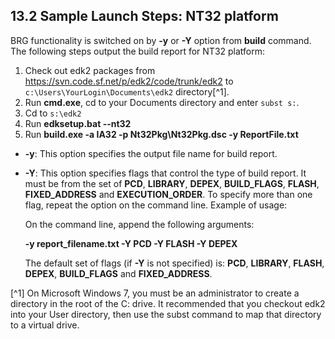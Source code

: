 <!--- @file
  13.2 Sample Launch Steps: NT32 platform

  Copyright (c) 2008-2017, Intel Corporation. All rights reserved.<BR>

  Redistribution and use in source (original document form) and 'compiled'
  forms (converted to PDF, epub, HTML and other formats) with or without
  modification, are permitted provided that the following conditions are met:

  1) Redistributions of source code (original document form) must retain the
     above copyright notice, this list of conditions and the following
     disclaimer as the first lines of this file unmodified.

  2) Redistributions in compiled form (transformed to other DTDs, converted to
     PDF, epub, HTML and other formats) must reproduce the above copyright
     notice, this list of conditions and the following disclaimer in the
     documentation and/or other materials provided with the distribution.

  THIS DOCUMENTATION IS PROVIDED BY TIANOCORE PROJECT "AS IS" AND ANY EXPRESS OR
  IMPLIED WARRANTIES, INCLUDING, BUT NOT LIMITED TO, THE IMPLIED WARRANTIES OF
  MERCHANTABILITY AND FITNESS FOR A PARTICULAR PURPOSE ARE DISCLAIMED. IN NO
  EVENT SHALL TIANOCORE PROJECT  BE LIABLE FOR ANY DIRECT, INDIRECT, INCIDENTAL,
  SPECIAL, EXEMPLARY, OR CONSEQUENTIAL DAMAGES (INCLUDING, BUT NOT LIMITED TO,
  PROCUREMENT OF SUBSTITUTE GOODS OR SERVICES; LOSS OF USE, DATA, OR PROFITS;
  OR BUSINESS INTERRUPTION) HOWEVER CAUSED AND ON ANY THEORY OF LIABILITY,
  WHETHER IN CONTRACT, STRICT LIABILITY, OR TORT (INCLUDING NEGLIGENCE OR
  OTHERWISE) ARISING IN ANY WAY OUT OF THE USE OF THIS DOCUMENTATION, EVEN IF
  ADVISED OF THE POSSIBILITY OF SUCH DAMAGE.

-->

## 13.2 Sample Launch Steps: NT32 platform

BRG functionality is switched on by **-y** or **-Y** option from **build**
command. The following steps output the build report for NT32 platform:

1. Check out edk2 packages from https://svn.code.sf.net/p/edk2/code/trunk/edk2
   to `c:\Users\YourLogin\Documents\edk2` directory[^1].
2. Run **cmd.exe**, cd to your Documents directory and enter `subst s:`.
3. Cd to `s:\edk2`
4. Run **edksetup.bat --nt32**
5. Run **build.exe -a IA32 -p Nt32Pkg\Nt32Pkg.dsc -y ReportFile.txt**
  * **-y**: This option specifies the output file name for build report.
  * **-Y**: This option specifies flags that control the type of build report.
    It must be from the set of **PCD**, **LIBRARY**, **DEPEX**, **BUILD_FLAGS**,
    **FLASH**, **FIXED_ADDRESS** and **EXECUTION_ORDER**. To specify more than
    one flag, repeat the option on the command line. Example of usage:

    On the command line, append the following arguments:

    **-y report_filename.txt -Y PCD -Y FLASH -Y DEPEX**

    The default set of flags (if **-Y** is not specified) is: **PCD**,
    **LIBRARY**, **FLASH**, **DEPEX**, **BUILD_FLAGS** and **FIXED_ADDRESS**.


[^1] On Microsoft Windows 7, you must be an administrator to create a directory
in the root of the C: drive. It recommended that you checkout edk2 into your
User directory, then use the subst command to map that directory to a virtual
drive.
